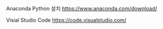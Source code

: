 Anaconda Python 설치 
https://www.anaconda.com/download/

Visial Studio Code
https://code.visualstudio.com/
